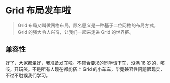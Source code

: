 # Grid 布局发车啦

> Grid 布局又叫做网格布局，顾名思义是一种基于二位网格的布局方式，Grid 的强大令人兴奋，让我们一起来走进 Grid 的世界把。

## 兼容性

好了，大家都坐好，我准备发车啦。不符合要求的同学请下车，没满 18 岁的，咳咳，开玩笑。不是所有人现在都能搭上 Grid 的小车车，毕竟兼容性问题很现实，不过不耽误我们学习。


